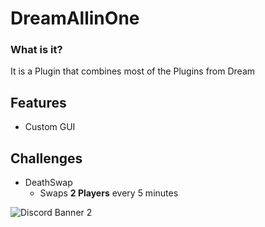 # DreamAllinOne
### What is it?
It is a Plugin that combines most of the Plugins from Dream
## Features
- Custom GUI

## Challenges
- DeathSwap
  - Swaps **2 Players** every 5 minutes

![Discord Banner 2](https://discordapp.com/api/guilds/853352812444254238/widget.png?style=banner2)

